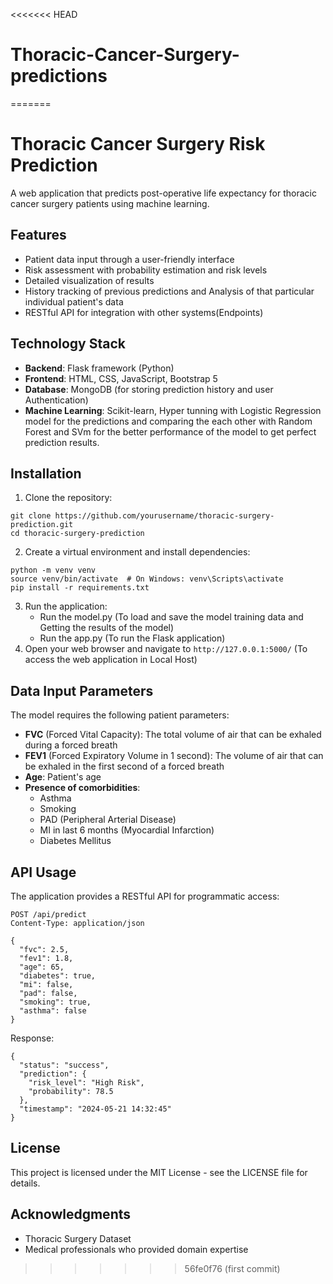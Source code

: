 <<<<<<< HEAD
# Thoracic-Cancer-Surgery-predictions
=======
# Thoracic Cancer Surgery Risk Prediction

A web application that predicts post-operative life expectancy for thoracic cancer surgery patients using machine learning.

## Features

- Patient data input through a user-friendly interface
- Risk assessment with probability estimation and risk levels
- Detailed visualization of results
- History tracking of previous predictions and Analysis of that particular individual patient's data
- RESTful API for integration with other systems(Endpoints)

## Technology Stack

- **Backend**: Flask framework (Python)
- **Frontend**: HTML, CSS, JavaScript, Bootstrap 5
- **Database**: MongoDB (for storing prediction history and user Authentication)
- **Machine Learning**: Scikit-learn, Hyper tunning with Logistic Regression model for the predictions and comparing the each other with Random Forest and SVm for the better performance of the model to get perfect prediction results.

## Installation

1. Clone the repository:
```
git clone https://github.com/yourusername/thoracic-surgery-prediction.git
cd thoracic-surgery-prediction
```

2. Create a virtual environment and install dependencies:
```
python -m venv venv
source venv/bin/activate  # On Windows: venv\Scripts\activate
pip install -r requirements.txt
```

3. Run the application:
   - Run the model.py  (To load and save the model training data and Getting the results of the model)   
   - Run the app.py    (To run the Flask application)
4. Open your web browser and navigate to `http://127.0.0.1:5000/`  (To access the web application in Local Host)

## Data Input Parameters

The model requires the following patient parameters:

- **FVC** (Forced Vital Capacity): The total volume of air that can be exhaled during a forced breath
- **FEV1** (Forced Expiratory Volume in 1 second): The volume of air that can be exhaled in the first second of a forced breath
- **Age**: Patient's age
- **Presence of comorbidities**:
  - Asthma
  - Smoking
  - PAD (Peripheral Arterial Disease)
  - MI in last 6 months (Myocardial Infarction)
  - Diabetes Mellitus

## API Usage

The application provides a RESTful API for programmatic access:

```
POST /api/predict
Content-Type: application/json

{
  "fvc": 2.5,
  "fev1": 1.8,
  "age": 65,
  "diabetes": true,
  "mi": false,
  "pad": false,
  "smoking": true,
  "asthma": false
}
```

Response:
```
{
  "status": "success",
  "prediction": {
    "risk_level": "High Risk",
    "probability": 78.5
  },
  "timestamp": "2024-05-21 14:32:45"
}
```

## License

This project is licensed under the MIT License - see the LICENSE file for details.

## Acknowledgments

- Thoracic Surgery Dataset
- Medical professionals who provided domain expertise 
>>>>>>> 56fe0f76 (first commit)
